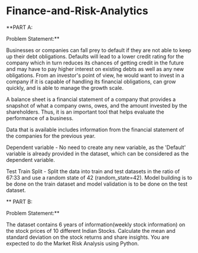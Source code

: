 # Finance-and-Risk-Analytics

**PART A: 

Problem Statement:**

Businesses or companies can fall prey to default if they are not able to keep up their debt obligations. Defaults will lead to a lower credit rating for the company which in turn reduces its chances of getting credit in the future and may have to pay higher interest on existing debts as well as any new obligations. From an investor's point of view, he would want to invest in a company if it is capable of handling its financial obligations, can grow quickly, and is able to manage the growth scale.

A balance sheet is a financial statement of a company that provides a snapshot of what a company owns, owes, and the amount invested by the shareholders. Thus, it is an important tool that helps evaluate the performance of a business.

Data that is available includes information from the financial statement of the companies for the previous year.

Dependent variable - No need to create any new variable, as the 'Default' variable is already provided in the dataset, which can be considered as the dependent variable.

Test Train Split - Split the data into train and test datasets in the ratio of 67:33 and use a random state of 42 (random_state=42). Model building is to be done on the train dataset and model validation is to be done on the test dataset.

**
PART B: 

Problem Statement:**

The dataset contains 6 years of information(weekly stock information) on the stock prices of 10 different Indian Stocks. Calculate the mean and standard deviation on the stock returns and share insights. You are expected to do the Market Risk Analysis using Python.
